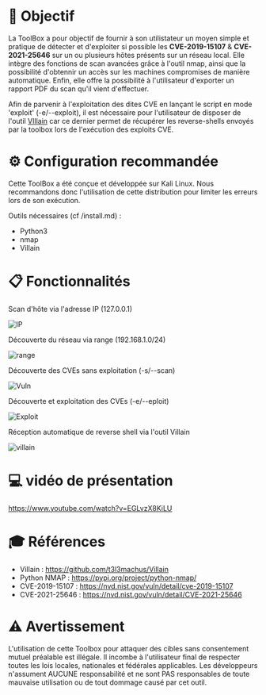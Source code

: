 

# :dart: Objectif

La ToolBox a pour objectif de fournir à son utilistateur un moyen simple et pratique de détecter et d'exploiter si possible les **CVE-2019-15107** & **CVE-2021-25646** sur un ou plusieurs hôtes présents sur un réseau local.
Elle intègre des fonctions de scan avancées grâce à l'outil nmap, ainsi que la possibilité d'obtennir un accès sur les machines compromises de manière automatique. Enfin, elle offre la possibilité à l'utilisateur d'exporter un rapport PDF du scan qu'il vient d'effectuer.

Afin de parvenir à l'exploitation des dites CVE en lançant le script en mode 'exploit' (-e/--exploit), il est nécessaire pour l'utilisateur de disposer de l'outil [VIllain](https://github.com/t3l3machus/Villain) car ce dernier permet de récupérer les reverse-shells envoyés par la toolbox lors de l'exécution des exploits CVE.

# :gear: Configuration recommandée

Cette ToolBox a été conçue et développée sur Kali Linux. Nous recommandons donc l'utilisation de cette distribution pour limiter les erreurs lors de son exécution.

Outils nécessaires (cf /install.md) :
  - Python3
  - nmap
  - Villain

# :clipboard: Fonctionnalités 
Scan d'hôte via l'adresse IP (127.0.0.1)

![IP](https://github.com/SpiritixCS/ToolBox/assets/77000299/a524e2d1-3b9e-4bb1-b87d-12247a411b05)


Découverte du réseau via range (192.168.1.0/24)

![range](https://github.com/SpiritixCS/ToolBox/assets/77000299/c12d208e-deca-4a28-8b82-b15e24b8d886)


Découverte des CVEs sans exploitation (-s/--scan)

![Vuln](https://github.com/SpiritixCS/ToolBox/assets/77000299/25803adb-c0d3-4977-8f45-9458c69329bc)


Découverte et exploitation des CVEs (-e/--eploit)

![Exploit](https://github.com/SpiritixCS/ToolBox/assets/77000299/6a141df1-82ec-424b-acf4-2fef08c925b0)


Réception automatique de reverse shell via l'outil Villain 

![villain](https://github.com/SpiritixCS/ToolBox/assets/77000299/10e1ec00-d9e7-4cd4-af17-02443303d4af)


# :computer: vidéo de présentation

https://www.youtube.com/watch?v=EGLvzX8KiLU

# :mortar_board: Références

- Villain : https://github.com/t3l3machus/Villain 
- Python NMAP : https://pypi.org/project/python-nmap/ 
- CVE-2019-15107 : https://nvd.nist.gov/vuln/detail/cve-2019-15107 
- CVE-2021-25646 : https://nvd.nist.gov/vuln/detail/CVE-2021-25646

# :warning: Avertissement

L'utilisation de cette Toolbox pour attaquer des cibles sans consentement mutuel préalable est illégale. Il incombe à l'utilisateur final de respecter toutes les lois locales, nationales et fédérales applicables. Les développeurs n'assument AUCUNE responsabilité et ne sont PAS responsables de toute mauvaise utilisation ou de tout dommage causé par cet outil.
